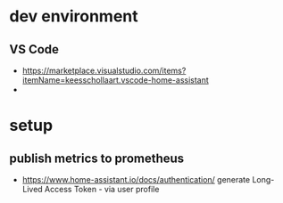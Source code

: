 # dev environment 
## VS Code
- https://marketplace.visualstudio.com/items?itemName=keesschollaart.vscode-home-assistant
- 


# setup
## publish metrics to prometheus 
- https://www.home-assistant.io/docs/authentication/ generate Long-Lived Access Token - via user profile
